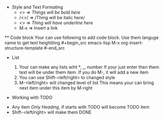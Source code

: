 * Style and Text Formating
  - *<>* => *Things will be bold here*
  - /<>/ => /Thing will be italic here/
  - _<>_ => _Thing will have underline here_
  - M-x  => Insert a link


** Code block
Your can use following to add code block. Use them languge name to get text heighliting
#+begin_src emacs-lisp
M-x org-insert-structure-template
#-end_src
    
* List
  1. Your can make any lists wiht *, _, number
	 If your just enter then them text will be under them item. 
	 If you do M-<enter>, it will add a new item
  2. You can use Shift-<left/right> to changed style
  3. M-<left/right> will changed level of list
	 This means your can bring next item under this item by M-right
	 
* Working with TODO
- Any item *Only Heading*, if starts with TODO will become TODO item
- Shift-<left/right> will make them DONE
  
  

